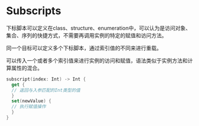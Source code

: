 # Subscripts

下标脚本可以定义在class、structure、enumeration中，可以认为是访问对象、集合、序列的快捷方式，不需要再调用实例的特定的赋值和访问方法。

同一个目标可以定义多个下标脚本，通过索引值的不同来进行重载。

可以传入一个或者多个索引值来进行实例的访问和赋值，语法类似于实例方法和计算属性的混合。

```swift
subscript(index: Int) -> Int {
  get {
  // 返回与入参匹配的Int类型的值
  }
  set(newValue) {
  // 执行赋值操作
  }
}
```

